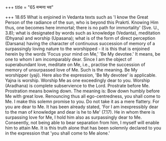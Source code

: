 +++
title = "65 मन्मना भव"

+++
18.65 What is enjoined in Vedanta texts such as 'I know the Great Person of the radiance of the sun, who is beyond this Prakrti. Knowing Him thus, one becomes here immortal; there is no path for immortality' (Sve.
U., 3.8); what is designated by words such as knowledge (Vedanta),
meditation (Dhyana) and worship (Upasana); what is of the form of direct perception (Darsana) having the character of continuous succession of memory of a surpassingly loving nature to the worshipped - it is this that is enjoined herein by the words 'Focus your mind on Me,' 'Be My devotee.' It means, be one to whom I am incomparably dear. Since I am the object of superabundant love, meditate on Me, i.e., practise the succession of memory of unsurpassed love of Me. Such is the meaning. Be
My worshipper (yaji). Here also the expression, 'Be My devotee' is
applicable. Yajna is worship. Worship Me as one exceedingly dear to you.
Worship (Aradhana) is complete subservience to the Lord. Prostrate
before Me. Prostration means bowing down. The meaning is: Bow down
humbly before Me with great love. Renouncing thus all ego-centredness,
you shall come to Me. I make this solemn promise to you. Do not take it
as a mere flattery. For you are dear to Me. It has been already stated,
'For I am inexpressibly dear to the man of knowledge and dear is he to
Me' (7.17). He in whom there is surpassing love for Me, I hold him also
as surpassingly dear to Me. Conseently, not being able to bear
separation from him, I myself will enable him to attain Me. It is this
truth alone that has been solemnly declared to you in the expression
that 'you shall come to Me alone.'
